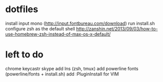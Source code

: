 # dotfiles
install input mono (http://input.fontbureau.com/download)
run install.sh
configure zsh as the default shell http://zanshin.net/2013/09/03/how-to-use-homebrew-zsh-instead-of-max-os-x-default/


# left to do
chrome
keycastr
skype
add lns (zsh, tmux)
add powerline fonts (powerline/fonts + install.sh)
add :PluginInstall for VIM
